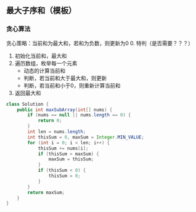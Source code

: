 ## 最大子序和（模板）

### 贪心算法

贪心策略：当前和为最大和，若和为负数，则更新为0
0. 特判（是否需要？？？）
1. 初始化当前和，最大和
2. 遍历数组，枚举每一个元素
    * 动态的计算当前和
    * 判断，若当前和大于最大和，则更新
    * 判断，若当前和小于0，则重新计算当前和
3. 返回最大和

~~~java
class Solution {
    public int maxSubArray(int[] nums) {
        if (nums == null || nums.length == 0) {
            return 0;
        }
        int len = nums.length;
        int thisSum = 0, maxSum = Integer.MIN_VALUE;
        for (int i = 0; i < len; i++) {
            thisSum += nums[i];
            if (thisSum > maxSum) {
                maxSum = thisSum;
            }
            if (thisSum < 0) {
                thisSum = 0;
            }
        }
        return maxSum;
    }
}
~~~

